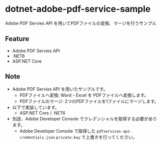 # dotnet-adobe-pdf-service-sample
Adobe PDF Servies API を用いてPDFファイルの変換、マージを行うサンプル

## Feature
- Adobe PDF Servies API
- .NET6
- ASP.NET Core

## Note
- Adobe PDF Servies API を用いたサンプルです。
  - PDFファイルへ変換: Word・Excel を PDFファイルへ変換します。
  - PDFファイルのマージ: 2つのPDFファイルを1ファイルにマージします。
- 以下で実装しています。
  - ASP.NET Core / .NET6
- 別途、Adobe Developer Console でクレデンシャルを取得する必要があります。
  - Adobe Developer Console で取得した `pdfservices-api-credentials.json` `private.key` で上書きを行ってください。